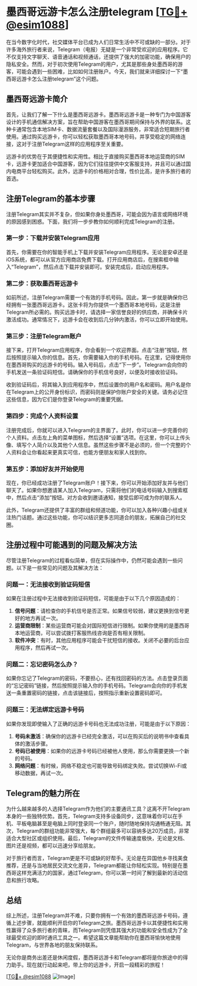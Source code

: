# 墨西哥远游卡怎么注册telegram [[TG💪+ @esim1088](https://t.me/s/esim1088)]

在当今数字化时代，社交媒体平台已成为人们日常生活中不可或缺的一部分。对于许多海外旅行者来说，Telegram（电报）无疑是一个非常受欢迎的应用程序。它不仅支持文字聊天、语音通话和视频通话，还提供了强大的加密功能，确保用户的隐私安全。然而，对于初次使用Telegram的用户，尤其是那些身处墨西哥的游客，可能会遇到一些困难，比如如何注册账户。今天，我们就来详细探讨一下“墨西哥远游卡怎么注册telegram”这个问题。

## 墨西哥远游卡简介

首先，让我们了解一下什么是墨西哥远游卡。墨西哥远游卡是一种专门为中国游客设计的手机通信解决方案，旨在帮助中国游客在墨西哥期间保持与外界的联系。这种卡通常包含本地SIM卡、数据流量套餐以及国际漫游服务，非常适合短期旅行者使用。通过购买远游卡，你可以轻松获取墨西哥本地号码，并享受稳定的网络连接，这对于注册Telegram这样的应用程序至关重要。

远游卡的优势在于其便捷性和实用性。相比于直接购买墨西哥本地运营商的SIM卡，远游卡更加适合中国游客，因为它们往往提供中文客服支持，并且可以通过国内电商平台轻松购买。此外，远游卡的价格相对合理，性价比高，是许多旅行者的首选。

## 注册Telegram的基本步骤

注册Telegram其实并不复杂，但如果你身处墨西哥，可能会因为语言或网络环境的原因感到困惑。下面，我们将一步步教你如何顺利完成Telegram的注册。

### 第一步：下载并安装Telegram应用

首先，你需要在你的智能手机上下载并安装Telegram应用程序。无论是安卓还是iOS系统，都可以从官方应用商店免费下载。打开应用商店后，在搜索框中输入“Telegram”，然后点击下载并安装即可。安装完成后，启动应用程序。

### 第二步：获取墨西哥远游卡

如前所述，注册Telegram需要一个有效的手机号码。因此，第一步就是确保你已经拥有一张墨西哥远游卡。这张卡将为你提供一个墨西哥本地号码，这是注册Telegram所必需的。购买远游卡时，请选择一家信誉良好的供应商，并确保卡片激活成功。通常情况下，远游卡会在收到后几分钟内激活，你可以立即开始使用。

### 第三步：注册Telegram账户

接下来，打开Telegram应用程序，你会看到一个欢迎界面。点击“注册”按钮，然后按照提示输入你的信息。首先，你需要输入你的手机号码。在这里，记得使用你在墨西哥购买的远游卡的号码。输入号码后，点击“下一步”。Telegram会向你的手机发送一条验证码短信。请确保你的手机信号良好，以便及时接收验证码。

收到验证码后，将其输入到应用程序中，然后设置你的用户名和密码。用户名是你在Telegram上的公开身份标识，而密码则是保护你账户安全的关键。请务必记住这些信息，因为它们是你登录Telegram的重要凭据。

### 第四步：完成个人资料设置

注册完成后，你就可以进入Telegram的主界面了。此时，你可以进一步完善你的个人资料。点击左上角的菜单图标，然后选择“设置”选项。在这里，你可以上传头像、填写个人简介以及其他个人信息。虽然这些步骤不是必须的，但一个完整的个人资料会让你看起来更真实可信，也能方便朋友和家人找到你。

### 第五步：添加好友并开始使用

现在，你已经成功注册了Telegram账户！接下来，你可以开始添加好友并与他们聊天了。如果你想邀请某人加入Telegram，只需将他们的电话号码输入到搜索框中，然后点击“添加”按钮。对方会收到邀请通知，接受后即可成为你的联系人。

此外，Telegram还提供了丰富的群组和频道功能，你可以加入各种兴趣小组或关注热门话题。通过这些功能，你可以结识更多志同道合的朋友，拓展自己的社交圈。

## 注册过程中可能遇到的问题及解决方法

尽管注册Telegram的过程看似简单，但在实际操作中，仍然可能会遇到一些问题。以下是一些常见的问题及其解决方法：

### 问题一：无法接收到验证码短信

如果在注册过程中无法接收到验证码短信，可能是由于以下几个原因造成的：

1. **信号问题**：请检查你的手机信号是否正常。如果信号较弱，建议更换到信号更好的地方再试一次。
2. **运营商限制**：某些运营商可能会对国际短信进行限制。如果你使用的是墨西哥本地运营商，可以尝试拨打客服热线咨询是否有相关限制。
3. **软件冲突**：有时，其他应用程序可能会干扰短信的接收。关闭不必要的后台应用程序，然后再试一次。

### 问题二：忘记密码怎么办？

如果你忘记了Telegram的密码，不要担心，还有找回密码的方法。点击登录页面的“忘记密码”链接，然后按照提示输入你的手机号码。Telegram会向你的手机发送一条重置密码的链接，点击该链接后，按照指示重新设置密码即可。

### 问题三：无法绑定远游卡号码

如果你发现即使输入了正确的远游卡号码也无法成功注册，可能是由于以下原因：

1. **号码未激活**：确保你的远游卡已经完全激活，可以在购买后的说明书中查看具体的激活步骤。
2. **号码已被使用**：如果你的远游卡号码已经被他人使用，那么你需要更换一个新的号码。
3. **网络问题**：有时候，网络不稳定也可能导致号码绑定失败。尝试切换Wi-Fi或移动数据，再试一次。

## Telegram的魅力所在

为什么越来越多的人选择Telegram作为他们的主要通讯工具？这离不开Telegram本身的一些独特优势。首先，Telegram支持多设备同步，这意味着你可以在手机、平板电脑甚至是电脑上同时登录同一个账户，随时随地保持沟通畅通无阻。其次，Telegram的群组功能非常强大，每个群组最多可以容纳多达20万成员，非常适合大型社区或组织使用。最后，Telegram的文件传输速度极快，无论是文档、图片还是视频，都可以迅速分享给朋友。

对于旅行者而言，Telegram更是不可或缺的好帮手。无论是在异国他乡寻找美食推荐，还是与当地居民交流文化差异，Telegram都能让你轻松实现。特别是在墨西哥这样充满活力的国家，通过Telegram，你可以第一时间了解到最新的活动信息和旅行攻略。

## 总结

综上所述，注册Telegram并不难，只要你拥有一个有效的墨西哥远游卡号码，遵循上述步骤，就能顺利开启你的Telegram之旅。墨西哥远游卡以其便捷性和实用性赢得了众多旅行者的青睐，而Telegram则凭借其强大的功能和安全性成为了全球最受欢迎的即时通讯工具之一。希望这篇文章能帮助你在墨西哥愉快地使用Telegram，与世界各地的朋友保持联系。

无论你是商务出差还是休闲度假，墨西哥远游卡和Telegram都将是你旅途中的得力助手。现在就行动起来吧，带上你的远游卡，开启一段精彩的旅程！

[[TG💪+ @esim1088](https://t.me/s/esim1088) ![Image](https://i.postimg.cc/4NQfJmqS/Snipaste-2025-05-13-00-14-12.png)]